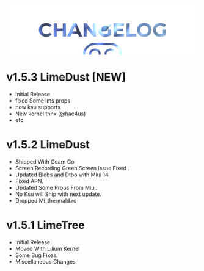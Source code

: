  <img src="https://raw.githubusercontent.com/DroidX-UI-Devices/Official_Devices/13/banners/changelogs.png" />

# v1.5.3 LimeDust [NEW]

- initial Release
- fixed Some ims props
- now ksu supports
- New kernel thnx (@hac4us)
- etc.

# v1.5.2 LimeDust

- Shipped With Gcam Go
- Screen Recording Green Screen issue Fixed .
- Updated Blobs and Dtbo with Miui 14
- Fixed APN.
- Updated Some Props From Miui.
- No Ksu will Ship with next update.
- Dropped Mi_thermald.rc

# v1.5.1 LimeTree

- Initial Release 
- Moved With Lilium Kernel
- Some Bug Fixes.
- Miscellaneous Changes
